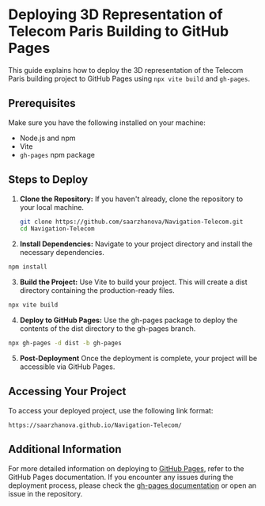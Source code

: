 # Deploying 3D Representation of Telecom Paris Building to GitHub Pages

This guide explains how to deploy the 3D representation of the Telecom Paris building project to GitHub Pages using `npx vite build` and `gh-pages`.

## Prerequisites

Make sure you have the following installed on your machine:
- Node.js and npm
- Vite
- `gh-pages` npm package

## Steps to Deploy

1. **Clone the Repository:**
   If you haven't already, clone the repository to your local machine.
   ```bash
   git clone https://github.com/saarzhanova/Navigation-Telecom.git
   cd Navigation-Telecom
2. **Install Dependencies:**
Navigate to your project directory and install the necessary dependencies.
```bash
npm install
```
3. **Build the Project:**
Use Vite to build your project. This will create a dist directory containing the production-ready files.
```bash
npx vite build
```
4. **Deploy to GitHub Pages:**
Use the gh-pages package to deploy the contents of the dist directory to the gh-pages branch.
```bash
npx gh-pages -d dist -b gh-pages
```
5. **Post-Deployment**
Once the deployment is complete, your project will be accessible via GitHub Pages.

## Accessing Your Project
To access your deployed project, use the following link format:

```arduino
https://saarzhanova.github.io/Navigation-Telecom/
```

## Additional Information
For more detailed information on deploying to [GitHub Pages](https://docs.github.com/en/pages), refer to the GitHub Pages documentation.
If you encounter any issues during the deployment process, please check the [gh-pages documentation](https://www.npmjs.com/package/gh-pages) or open an issue in the repository.

